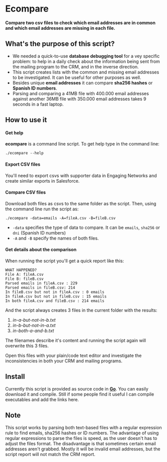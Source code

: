 # Ecompare

**Compare two csv files to check which email addresses are in common and which email addresses are missing in each file.**

## What's the purpose of this script?

* We needed a quick-to-use **database debugging tool** for a vey specific problem: to help in a daily check about the information being sent from the mailing program to the CRM, and in the inverse direction.
* This script creates lists with the common and missing email addresses to be investigated. It can be useful for other purposes as well.
* Besides unique **email addresses** it can compare **sha256 hashes** or **Spanish ID numbers**.
* Parsing and comparing a 41MB file with 400.000 email addresses against another 36MB file with 350.000 email addresses takes 9 seconds in a fast laptop.

## How to use it

#### Get help

**ecompare** is a command line script. To get help type in the command line:

```
./ecompare --help
```

#### Export CSV files

You'll need to export csvs with supporter data in Engaging Networks and create similar exports in Salesforce.

#### Compare CSV files

Download both files as csvs to the same folder as the script. Then, using the command line run the script as:

```
./ecompare -data=emails -A=fileA.csv -B=fileB.csv
```

* `-data` specifies the type of data to compare. It can be `emails`, `sha256` or `dni` (Spanish ID numbers)
* `-A` and `-B` specify the names of both files.

#### Get details about the comparison

When running the script you'll get a quick report like this:

```
WHAT HAPPENED?
File A: fileA.csv
File B: fileB.csv
Parsed emails in fileA.csv : 229
Parsed emails in fileB.csv: 214
In fileB.csv but not in fileA.csv : 0 emails
In fileA.csv but not in fileB.csv : 15 emails
In both fileA.csv and fileB.csv : 214 emails
```

And the script always creates 3 files in the current folder with the results:

1. *in-a-but-not-in-b.txt*
2. *in-b-but-not-in-a.txt*
3. *in-both-a-and-b.txt*

The filenames describe it's content and running the script again will overwrite this 3 files.

Open this files with your plain/code text editor and investigate the inconsistencies in both your CRM and mailing programs. 

## Install

Currently this script is provided as source code in **[Go](https://golang.org/dl/)**. You can easily download it and compile. Still if some people find it useful I can compile executables and add the links here.

## Note

This script works by parsing both text-based files with a regular expression rule to find emails, sha256 hashes or ID numbers. The advantage of using regular expressions to parse the files is speed, as the user doesn't has to adjust the files format. The disadvantage is that sometimes certain email addresses aren't grabbed. Mostly it will be invalid email addresses, but the script report will not match the CRM report.